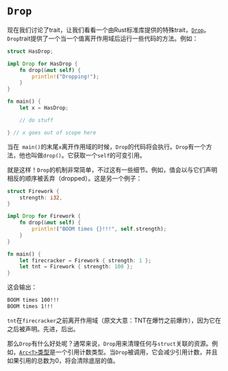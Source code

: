# `Drop`
现在我们讨论了trait，让我们看看一个由Rust标准库提供的特殊trait，[`Drop`](http://doc.rust-lang.org/nightly/std/ops/trait.Drop.html)。`Drop`trait提供了一个当一个值离开作用域后运行一些代码的方法。例如：

```rust
struct HasDrop;

impl Drop for HasDrop {
    fn drop(&mut self) {
        println!("Dropping!");
    }
}

fn main() {
    let x = HasDrop;

    // do stuff

} // x goes out of scope here
```

当在` main()`的末尾`x`离开作用域的时候，`Drop`的代码将会执行。`Drop`有一个方法，他也叫做`drop()`。它获取一个`self`的可变引用。

就是这样！`Drop`的机制非常简单，不过这有一些细节。例如，值会以与它们声明相反的顺序被丢弃（dropped）。这是另一个例子：

```rust
struct Firework {
    strength: i32,
}

impl Drop for Firework {
    fn drop(&mut self) {
        println!("BOOM times {}!!!", self.strength);
    }
}

fn main() {
    let firecracker = Firework { strength: 1 };
    let tnt = Firework { strength: 100 };
}
```

这会输出：

```bash
BOOM times 100!!!
BOOM times 1!!!
```

`tnt`在`firecracker`之前离开作用域（原文大意：TNT在爆竹之前爆炸），因为它在之后被声明。先进，后出。

那么`Drop`有什么好处呢？通常来说，`Drop`用来清理任何与`struct`关联的资源。例如，[`Arc<T>`类型](http://doc.rust-lang.org/nightly/std/sync/struct.Arc.html)是一个引用计数类型。当`Drop`被调用，它会减少引用计数，并且如果引用的总数为0，将会清除底层的值。
